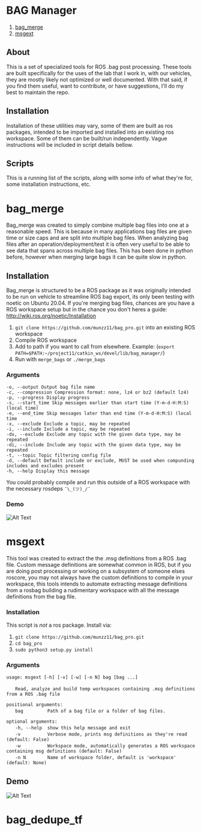 # BAG Manager

1. [ bag_merge ](#bag_merge)
2. [ msgext ](#msgext)

## About
This is a set of specialized tools for ROS .bag post processing. These tools are built specifically for the uses of the lab that I work in, with our vehicles, they are mostly likely not optimized or well documented. With that said, if you find them useful, want to contribute, or have suggestions, I'll do my best to maintain the repo.

## Installation
Installation of these utilities may vary, some of them are built as ros packages, intended to be imported and installed into an existing ros workspace. Some of them can be built/run independently. Vague instructions will be included in script details bellow. 

## Scripts

This is a running list of the scripts, along with some info of what they're for, some installation instructions, etc.


<a name="#bag_merge"></a>

# bag_merge

Bag_merge was created to simply combine multiple bag files into one at a reasonable speed. This is because in many applications bag files are given time or size caps and are split into multiple bag files. When analyzing bag files after an operation/deployment/test it is often very useful to be able to see data that spans across multiple bag files. 
This has been done in python before, however when merging large bags it can be quite slow in python.

## Installation
Bag_merge is structured to be a ROS package as it was originally intended to be run on vehicle to streamline ROS bag export, its only been testing with noetic on Ubuntu 20.04. 
If you're merging bag files, chances are you have a ROS workspace setup but in the chance you don't heres a guide: http://wiki.ros.org/noetic/Installation
1. `git clone https://github.com/munzz11/bag_pro.git` into an existing ROS workspace
2. Compile ROS workspace
3. Add to path if you want to call from elsewhere. Example: (`export PATH=$PATH:~/project11/catkin_ws/devel/lib/bag_manager/`)
4. Run with `merge_bags` or `./merge_bags`

### Arguments 
`-o, --output Output bag file name`<br />
`-c, --compression Compression format: none, lz4 or bz2 (default lz4)`<br />
`-p, --progress Display progress`<br />
`-s, --start_time Skip messages earlier than start time (Y-m-d-H:M:S) (local time)`<br />
`-e, --end_time Skip messages later than end time (Y-m-d-H:M:S) (local time`<br />
`-x, --exclude Exclude a topic, may be repeated`<br />
`-i, --include Ixclude a topic, may be repeated`<br />
`-dx, --exclude Exclude any topic with the given data type, may be repeated`<br />
`-di, --include Include any topic with the given data type, may be repeated`<br />
`-t, --topic Topic filtering config file`<br />
`-d, --default Default include or exclude, MUST be used when compunding includes and excludes present` <br />
`-h, --help Display this message`<br />

You could probably compile and run this outside of a ROS workspace with the necessary rosdeps  `¯\_(ツ)_/¯`

### Demo
![Alt Text](https://i.ibb.co/tYWq8qv/merge-bag-example.gif)

<a name="#msgext"></a>

# msgext
This tool was created to extract the the .msg definitions from a ROS .bag file. Custom message definitions are somewhat common in ROS, but if you are doing post processing or working on a subsystem of someone elses roscore, you may not always have the custom definitions to compile in your workspace, this tools intends to automate extracting message definitions from a rosbag building a rudimentary workspace with all the message definitions from the bag file.

### Installation 
This script is *not* a ros package. Install via:
1. `git clone https://github.com/munzz11/bag_pro.git` 
2. `cd bag_pro`
3. `sudo python3 setup.py install`

### Arguments
`usage: msgext [-h] [-v] [-w] [-n N] bag [bag ...]`<br />

&nbsp;&nbsp;&nbsp;&nbsp;&nbsp;&nbsp;`Read, analyze and build temp workspaces containing .msg definitions from a ROS .bag file`<br />

`positional arguments:`<br />
&nbsp;&nbsp;&nbsp;&nbsp;&nbsp;&nbsp;`bag         Path of a bag file or a folder of bag files.`<br />

`optional arguments:`<br />
&nbsp;&nbsp;&nbsp;&nbsp;&nbsp;&nbsp;`-h, --help  show this help message and exit`<br />
&nbsp;&nbsp;&nbsp;&nbsp;&nbsp;&nbsp;`-v          Verbose mode, prints msg definitions as they're read (default: False)`<br />
&nbsp;&nbsp;&nbsp;&nbsp;&nbsp;&nbsp;`-w          Workspace mode, automatically generates a ROS workspace containing msg definitions (default: False)`<br />
&nbsp;&nbsp;&nbsp;&nbsp;&nbsp;&nbsp;`-n N        Name of workspace folder, default is 'workspace' (default: None)`<br />

## Demo
![Alt Text](https://i.ibb.co/gySYXmV/msgext-example.gif)

# bag_dedupe_tf

